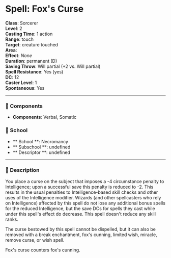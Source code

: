 
# Spell: Fox's Curse
**Class**: Sorcerer  
**Level**: 2  
**Casting Time**: 1 action  
**Range**: touch  
**Target**: creature touched  
**Area**:   
**Effect**: _None_  
**Duration**: permanent (D)  
**Saving Throw**: Will partial (+2 vs. Will partial)  
**Spell Resistance**: Yes (yes)  
**DC**: 12  
**Caster Level**: 1  
**Spontaneous**: Yes

---

### 🔮 Components
- **Components**: Verbal, Somatic

### 🏫 School
- ** School **: Necromancy
- ** Subschool **: undefined
- ** Descriptor **: undefined
---

### 📜 Description
You place a curse on the subject that imposes a -4 circumstance penalty to Intelligence; upon a successful save this penalty is reduced to -2. This results in the usual penalties to Intelligence-based skill checks and other uses of the Intelligence modifier. Wizards (and other spellcasters who rely on Intelligence) affected by this spell do not lose any additional bonus spells for the reduced Intelligence, but the save DCs for spells they cast while under this spell's effect do decrease. This spell doesn't reduce any skill ranks.

The curse bestowed by this spell cannot be dispelled, but it can also be removed with a break enchantment, fox's cunning, limited wish, miracle, remove curse, or wish spell. 

Fox's curse counters fox's cunning.
